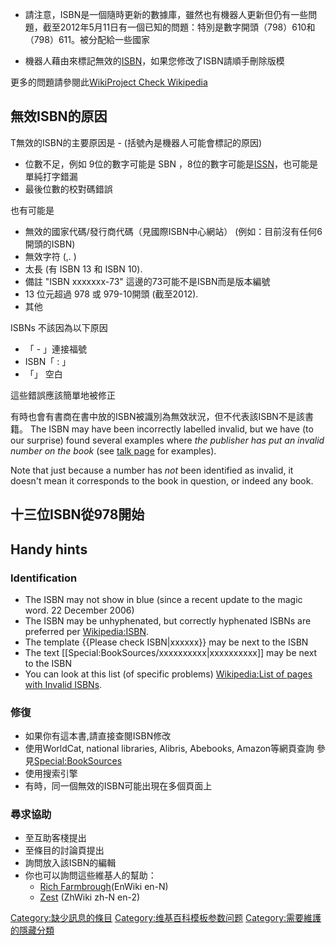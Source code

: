   - 請注意，ISBN是一個隨時更新的數據庫，雖然也有機器人更新但仍有一些問題，截至2012年5月11日有一個已知的問題：特別是數字開頭（798）610和（798）611。被分配給一些國家

<!-- end list -->

  - 機器人藉由來標記無效的[ISBN](https://zh.wikipedia.org/wiki/ISBN "wikilink")，如果您修改了ISBN請順手刪除版模

更多的問題請參閱此[WikiProject Check
Wikipedia](https://zh.wikipedia.org/wiki/Wikipedia:WikiProject_Check_Wikipedia "wikilink")

## 無效ISBN的原因

T無效的ISBN的主要原因是 - (括號內是機器人可能會標記的原因)

  - 位數不足，例如 9位的數字可能是 SBN
    ，8位的數字可能是[ISSN](https://zh.wikipedia.org/wiki/ISSN "wikilink")，也可能是單純打字錯漏
  - 最後位數的校對碼錯誤

也有可能是

  - 無效的國家代碼/發行商代碼（見國際ISBN中心網站） (例如：目前沒有任何6開頭的ISBN)
  - 無效字符 (,. )
  - 太長 (有 ISBN 13 和 ISBN 10).
  - 備註 "ISBN xxxxxxx-73" 這邊的73可能不是ISBN而是版本編號
  - 13 位元超過 978 或 979-10開頭 (截至2012).
  - 其他

ISBNs 不該因為以下原因

  - 「 - 」連接福號
  - ISBN「 : 」
  - 「」 空白

這些錯誤應該簡單地被修正

有時也會有書商在書中放的ISBN被識別為無效狀況，但不代表該ISBN不是該書籍。  The ISBN may have been
incorrectly labelled invalid, but we have (to our surprise) found
several examples where *the publisher has put an invalid number on the
book* (see [talk
page](https://zh.wikipedia.org/wiki/Category_talk:Articles_with_invalid_ISBNs "wikilink")
for examples).

Note that just because a number has *not* been identified as invalid, it
doesn't mean it corresponds to the book in question, or indeed any book.

## 十三位ISBN從978開始

## Handy hints

### Identification

  - The ISBN may not show in blue (since a recent update to the magic
    word. 22 December 2006)
  - The ISBN may be unhyphenated, but correctly hyphenated ISBNs are
    preferred per
    [Wikipedia:ISBN](https://zh.wikipedia.org/wiki/Wikipedia:ISBN "wikilink").
  - The template {{Please check ISBN|xxxxxx}} may be next to the ISBN
  - The text \[\[Special:BookSources/xxxxxxxxxx|xxxxxxxxxx\]\] may be
    next to the ISBN
  - You can look at this list (of specific problems) [Wikipedia:List of
    pages with Invalid
    ISBNs](https://zh.wikipedia.org/wiki/Wikipedia:List_of_pages_with_Invalid_ISBNs "wikilink").

### 修復

  - 如果你有這本書,請直接查閱ISBN修改
  - 使用WorldCat, national libraries, Alibris, Abebooks, Amazon等網頁查詢
    參見[Special:BookSources](https://zh.wikipedia.org/wiki/Special:BookSources "wikilink")
  - 使用搜索引擎
  - 有時，同一個無效的ISBN可能出現在多個頁面上

### 尋求協助

  - 至互助客棧提出
  - 至條目的討論頁提出
  - 詢問放入該ISBN的編輯
  - 你也可以詢問這些維基人的幫助：
      - [Rich
        Farmbrough](https://zh.wikipedia.org/wiki/User_talk:Rich_Farmbrough "wikilink")(EnWiki
        en-N)
      - [Zest](https://zh.wikipedia.org/wiki/User_talk:蘭斯特 "wikilink")
        (ZhWiki zh-N en-2)

[Category:缺少訊息的條目](https://zh.wikipedia.org/wiki/Category:缺少訊息的條目 "wikilink")
[Category:维基百科模板参数问题](https://zh.wikipedia.org/wiki/Category:维基百科模板参数问题 "wikilink")
[Category:需要維護的隱藏分類](https://zh.wikipedia.org/wiki/Category:需要維護的隱藏分類 "wikilink")